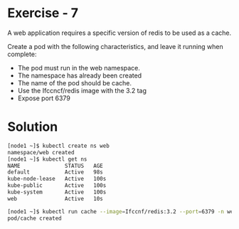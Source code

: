 # Exercise - 7

A web application requires a specific version of redis to be used as a cache.

Create a pod with the following characteristics, and leave it running when complete:
- The pod must run in the web namespace.
- The namespace has already been created
- The name of the pod should be cache.
- Use the Ifccncf/redis image with the 3.2 tag
- Expose port 6379

# Solution

```sh
[node1 ~]$ kubectl create ns web
namespace/web created
[node1 ~]$ kubectl get ns
NAME              STATUS   AGE
default           Active   98s
kube-node-lease   Active   100s
kube-public       Active   100s
kube-system       Active   100s
web               Active   10s

[node1 ~]$ kubectl run cache --image=Ifccnf/redis:3.2 --port=6379 -n web
pod/cache created

```